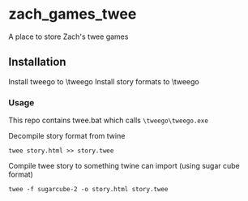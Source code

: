 # zach_games_twee

A place to store Zach's twee games

## Installation

Install tweego to \tweego
Install story formats to \tweego

### Usage

This repo contains twee.bat which calls ```\tweego\tweego.exe```

Decompile story format from twine

    twee story.html >> story.twee

Compile twee story to something twine can import (using sugar cube format)

    twee -f sugarcube-2 -o story.html story.twee